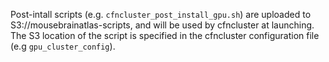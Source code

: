 Post-intall scripts (e.g. `cfncluster_post_install_gpu.sh`) are uploaded to S3://mousebrainatlas-scripts, and will be used by cfncluster at launching. The S3 location of the script is specified in the cfncluster configuration file (e.g `gpu_cluster_config`).
